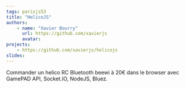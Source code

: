 ```yaml
---
tags: parisjs53
title: "HelicoJS"
authors:
    - name: "Xavier Bourry"
      url: https://github.com/xavierjs
      avatar:
projects:
    - https://github.com/xavierjs/helicojs
slides:
---
```

Commander un helico RC Bluetooth beewi à 20€ dans le browser avec GamePAD API, Socket.IO, NodeJS, Bluez.
